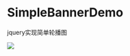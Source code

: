 # SimpleBannerDemo
jquery实现简单轮播图

![](https://github.com/Brioal/SimpleBannerDemo/blob/master/images/2.gif)
